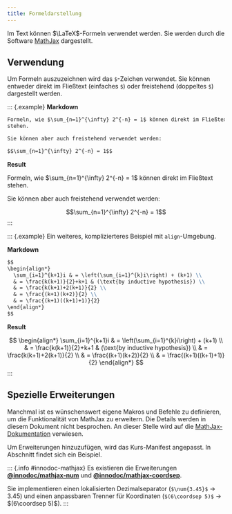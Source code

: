 ```yaml
---
title: Formeldarstellung
---
```


Im Text können $\LaTeX$-Formeln verwendet werden. Sie werden durch die Software
[MathJax](https://www.mathjax.org/) dargestellt.

## Verwendung

Um Formeln auszuzeichnen wird das `$`-Zeichen verwendet. Sie können entweder
direkt im Fließtext (einfaches `$`) oder freistehend (doppeltes `$`)
dargestellt werden.

::: {.example}
**Markdown**

```markdown
Formeln, wie $\sum_{n=1}^{\infty} 2^{-n} = 1$ können direkt im Fließtext
stehen.

Sie können aber auch freistehend verwendet werden:

$$\sum_{n=1}^{\infty} 2^{-n} = 1$$
```

**Result**

Formeln, wie $\sum_{n=1}^{\infty} 2^{-n} = 1$ können direkt im Fließtext
stehen.

Sie können aber auch freistehend verwendet werden:

$$\sum_{n=1}^{\infty} 2^{-n} = 1$$
:::

::: {.example}
Ein weiteres, komplizierteres Beispiel mit `align`-Umgebung.

**Markdown**

```markdown
$$
\begin{align*}
  \sum_{i=1}^{k+1}i & = \left(\sum_{i=1}^{k}i\right) + (k+1) \\
  & = \frac{k(k+1)}{2}+k+1 & (\text{by inductive hypothesis}) \\
  & = \frac{k(k+1)+2(k+1)}{2} \\
  & = \frac{(k+1)(k+2)}{2} \\
  & = \frac{(k+1)((k+1)+1)}{2}
\end{align*}
$$
```

**Result**

$$
\begin{align*}
  \sum_{i=1}^{k+1}i & = \left(\sum_{i=1}^{k}i\right) + (k+1) \\
  & = \frac{k(k+1)}{2}+k+1 & (\text{by inductive hypothesis}) \\
  & = \frac{k(k+1)+2(k+1)}{2} \\
  & = \frac{(k+1)(k+2)}{2} \\
  & = \frac{(k+1)((k+1)+1)}{2}
\end{align*}
$$
:::

## Spezielle Erweiterungen

Manchmal ist es wünschenswert eigene Makros und Befehle zu definieren, um die
Funktionalität von MathJax zu erweitern. Die Details werden in diesem Dokument
nicht besprochen. An dieser Stelle wird auf die
[MathJax-Dokumentation](https://docs.mathjax.org/en/latest/advanced/extensions.html)
verwiesen.

Um Erweiterungen hinzuzufügen, wird das Kurs-Manifest angepasst. In Abschnitt
[](/section/01-project/02-files/01-manifest#mathjax) findet sich ein Beispiel.

::: {.info #innodoc-mathjax}
Es existieren die Erweiterungen
[**\@innodoc/mathjax-num**](https://git.tu-berlin.de/innodoc/mathjax-num)
und
[**\@innodoc/mathjax-coordsep**](https://git.tu-berlin.de/innodoc/mathjax-coordsep).

Sie implementieren einen lokalisierten Dezimalseparator
(`$\num{3.45}$` → $\num{3.45}$) und einen anpassbaren Trenner für Koordinaten
(`$(6\coordsep 5)$` → $(6\coordsep 5)$).
:::
